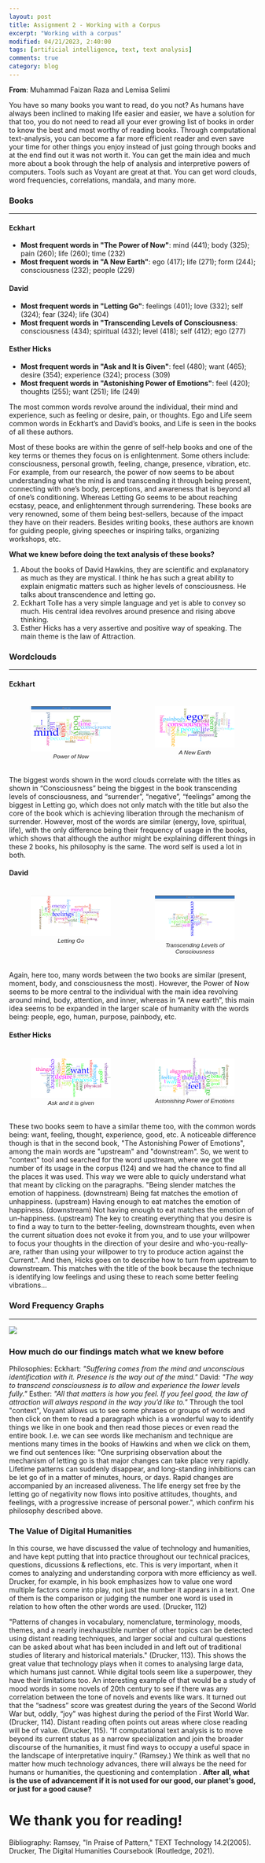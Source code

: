 ```yaml
---
layout: post
title: Assignment 2 - Working with a Corpus
excerpt: "Working with a corpus"
modified: 04/21/2023, 2:40:00
tags: [artificial intelligence, text, text analysis]
comments: true
category: blog
---
```

**From**: Muhammad Faizan Raza and Lemisa Selimi

You have so many books you want to read, do you not? As humans have always been inclined to making life easier and easier, we have a solution for that too, you do not need to read all your ever growing list of books in order to know the best and most worthy of reading books. 
Through computational text-analysis, you can become a far more efficient reader and even save your time for other things you enjoy instead of just going through books and at the end find out it was not worth it. You can get the main idea and much more about a book through the help of analysis and interpretive powers of computers. Tools such as Voyant are great at that. You can get word clouds, word frequencies, correlations, mandala, and many more. 

### Books 
___
#### Eckhart
- **Most frequent words in "The Power of Now"**: mind (441); body (325); pain (260); life (260); time (232)
- **Most frequent words in "A New Earth"**: ego (417); life (271); form (244); consciousness (232); people (229)


#### David
- **Most frequent words in "Letting Go"**: feelings (401); love (332); self (324); fear (324); life (304)
- **Most frequent words in "Transcending Levels of Consciousness**: consciousness (434); spiritual (432); level (418); self (412); ego (277)

#### Esther Hicks
- **Most frequent words in "Ask and It is Given"**: feel (480); want (465); desire (354); experience (324); process (309)
- **Most frequent words in "Astonishing Power of Emotions"**: feel (420); thoughts (255); want (251); life (249)

The most common words revolve around the individual, their mind and experience, such as feeling or desire, pain, or thoughts. Ego and Life seem common words in Eckhart’s and David’s books, and Life is seen in the books of all these authors. 

Most of these books are within the genre of self-help books and one of the key terms or themes they focus on is enlightenment. Some others include: consciousness, personal growth, feeling, change, presence, vibration, etc. For example, from our research, the power of now seems to be about understanding what the mind is and transcending it through being present, connecting with one’s body, perceptions, and awareness that is beyond all of one’s conditioning. Whereas Letting Go seems to be about reaching ecstasy, peace, and enlightenment through surrendering. These books are very renowned, some of them being best-sellers, because of the impact they have on their readers. Besides writing books, these authors are known for guiding people, giving speeches or inspiring talks, organizing workshops, etc. 

**What we knew before doing the text analysis of these books?**
1. About the books of David Hawkins, they are scientific and explanatory as much as they are mystical. I think he has such a great ability to explain enigmatic matters such as higher levels of consciousness. He talks about transcendence and letting go.
2. Eckhart Tolle has a very simple language and yet is able to convey so much. His central idea revolves around presence and rising above thinking.
3. Esther Hicks has a very assertive and positive way of speaking. The main theme is the law of Attraction. 


### Wordclouds
___

#### Eckhart

<div class="row" style="display:flex;">
    <div class="column" style="flex: 50%; padding:5px">
        <figure style="text-align:center;">
            <img src="images/Power of Now.png"/>
            <figcaption style=" font: italic smaller sans-serif;">Power of Now</figcaption>
        </figure>
    </div>
     <div class="column" style="flex:50%; padding:5px">
        <figure style="text-align:center;">
            <img src="a new earth.png"/>
            <figcaption style="font: italic smaller sans-serif;">A New Earth</figcaption>
        </figure>
    </div>
</div>

The biggest words shown in the word clouds correlate with the titles as shown in “Consciousness” being the biggest in the book transcending levels of consciousness, and “surrender”, “negative”, “feelings” among the biggest in Letting go, which does not only match with the title but also the core of the book which is achieving liberation through the mechanism of surrender. However, most of the words are similar (energy, love, spiritual, life), with the only difference being their frequency of usage in the books, which shows that although the author might be explaining different things in these 2 books, his philosophy is the same. The word self is used a lot in both. 


#### David

<div class="row" style="display:flex;">
    <div class="column" style="flex: 50%; padding:5px">
        <figure style="text-align:center;">
            <img src="Letting go.png"/>
            <figcaption style=" font: italic smaller sans-serif;">Letting Go</figcaption>
        </figure>
    </div>
     <div class="column" style="flex:50%; padding:5px">
        <figure style="text-align:center;">
            <img src="T levels of consciousness.png"/>
            <figcaption style="font: italic smaller sans-serif;">Transcending Levels of Consciousness</figcaption>
        </figure>
    </div>
</div>

Again, here too, many words between the two books are similar (present, moment, body, and consciousness the most). However, the Power of Now seems to be more central to the individual with the main idea revolving around mind, body, attention, and inner, whereas in “A new earth”, this main idea seems to be expanded in the larger scale of humanity with the words being: people, ego, human, purpose, painbody, etc. 

#### Esther Hicks

<div class="row" style="display:flex;">
    <div class="column" style="flex: 50%; padding:5px">
        <figure style="text-align:center;">
            <img src="ask and it is given.png"/>
            <figcaption style=" font: italic smaller sans-serif;">Ask and it is given</figcaption>
        </figure>
    </div>
     <div class="column" style="flex:50%; padding:5px">
        <figure style="text-align:center;">
            <img src="astonishing power of emotions.png"/>
            <figcaption style="font: italic smaller sans-serif;">Astonishing Power of Emotions</figcaption>
        </figure>
    </div>
</div>

These two books seem to have a similar theme too, with the common words being: want, feeling, thought, experience, good, etc. A noticeable difference though is that in the second book, "The Astonishing Power of Emotions", among the main words are "upstream" and "downstream". So, we went to "context" tool and searched for the word upstream, where we got the number of its usage in the corpus (124) and we had the chance to find all the places it was used. This way we were able to quicly understand what that meant by clicking on the paragraphs. 
"Being slender matches the emotion of happiness. (downstream)
Being fat matches the emotion of unhappiness. (upstream)
Having enough to eat matches the emotion of happiness. (downstream)
Not having enough to eat matches the emotion of un-happiness. (upstream)
The key to creating everything that you desire is to find a way to turn to the better-feeling,
downstream thoughts, even when the current situation does not evoke it from you, and
to use your
willpower to focus your thoughts in the direction of your desire and who-you-really-are,
rather than
using your willpower to try to produce action against the Current.". And then, Hicks goes on to describe how to turn from upstream to downstream. This matches with the title of the book because the technique is identifying low feelings and using these to reach some better feeling vibrations...


### Word Frequency Graphs
___
<img src="/frequency graphs/00004e.png"/>

### How much do our findings match what we knew before
Philosophies: 
Eckhart: _"Suffering comes from the mind and unconscious identification with it. Presence is the way out of the mind."_ 
David: _"The way to transcend consciousness is to allow and experience the lower levels fully."_
Esther: _"All that matters is how you feel. If you feel good, the law of attraction will always respond in the way you’d like to."_ 
Through the tool "context", Voyant allows us to see some phrases or groups of words and then click on them to read a paragraph which is a wonderful way to identify things we like in one book and then read those pieces or even read the entire book. I.e. we can see words like mechanism and technique are mentions many times in the books of Hawkins and when we click on them, we find out sentences like: "One surprising observation about the mechanism of letting go is that major changes can take place very rapidly. Lifetime patterns can suddenly disappear, and long-standing inhibitions can be let go of in a matter of minutes, hours, or days. Rapid changes are accompanied by an increased aliveness. The life energy set free by the letting go of negativity now flows into positive attitudes, thoughts, and feelings, with a progressive increase of personal power.", which confirm his philosophy described above.

### The Value of Digital Humanities
In this course, we have discussed the value of technology and humanities, and have kept putting that into practice throughout our technical pracices, questions, dicussions & reflections, etc. This is very important, when it comes to analyzing and understanding corpora with more efficiency as well. Drucker, for example, in his book emphasizes how to value one word multiple factors come into play, not just the number it appears in a text. One of them is the comparison or judging the number one word is used in relation to how often the other words are used.  (Drucker, 112)

"Patterns of changes in vocabulary, nomenclature, terminology, moods, themes, and a nearly inexhaustible number of other topics can be detected using distant reading techniques, and larger social and cultural questions can be asked about what has been included in and left out of traditional studies of literary and historical materials." (Drucker, 113). This shows the great value that technology plays when it comes to analysing large data, which humans just cannot. While digital tools seem like a superpower, they have their limitations too. 
An interesting example of that would be a study of mood words in some novels of 20th century to see if there was any correlation between the tone of novels and events like wars. It turned out that the “sadness” score was greatest during the years of the Second World War but, oddly, “joy” was highest during the period of the First World War. (Drucker, 114). Distant reading often points out areas where close reading will be of value. (Drucker, 115). “If computational text analysis is to move beyond its current status as a narrow specialization and join the broader discourse of the humanities, it must find ways to occupy a useful space in the landscape of interpretative inquiry.” (Ramsey.) We think as well that no matter how much technology advances, there will always be the need for humans or humanities, the questioning and contemplation . **After all, what is the use of advancement if it is not used for our good, our planet's good, or just for a good cause?**


# We thank you for reading!


Bibliography:
Ramsey, "In Praise of Pattern," TEXT Technology 14.2(2005). 
Drucker, The Digital Humanities Coursebook (Routledge, 2021).

